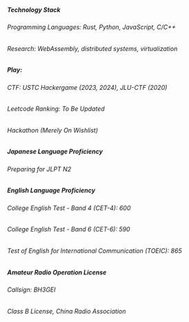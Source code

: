 ##### Technology Stack
###### Programming Languages: Rust, Python, JavaScript, C/C++
###### Research: WebAssembly, distributed systems, virtualization

##### Play: 
###### CTF: USTC Hackergame (2023, 2024), JLU-CTF (2020)
###### Leetcode Ranking: To Be Updated
###### Hackathon (Merely On Wishlist) 

##### Japanese Language Proficiency
###### Preparing for JLPT N2

##### English Language Proficiency
###### College English Test - Band 4 (CET-4): 600
###### College English Test - Band 6 (CET-6): 590
###### Test of English for International Communication (TOEIC): 865

##### Amateur Radio Operation License
###### Callsign: BH3GEI
###### Class B License, China Radio Association



<!-- 
###### 🎓MSc Student in CS at **Softlab, UTsukuba** | 📚RA at **CUHK** | 📜B.S. Jilin U, Appl. Phys.
###### 🔬**Research:** Virt Tech, WASM | 🛠️**RA:** Blockchain, NFT, Smart Contract | 💻Indie Developer
 -->
